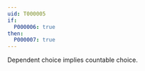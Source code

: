 ```yaml
---
uid: T000005
if:
  P000006: true
then:
  P000007: true
---
```


Dependent choice implies countable choice.
